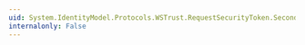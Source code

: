 ```yaml
---
uid: System.IdentityModel.Protocols.WSTrust.RequestSecurityToken.SecondaryParameters
internalonly: False
---
```

